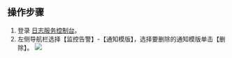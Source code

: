 ## 操作步骤
1. 登录 [日志服务控制台](https://console.cloud.tencent.com/cls/monitor/notice/create)。
2. 左侧导航栏选择【监控告警】-【通知模版】，选择要删除的通知模版单击【删除】。
![](https://main.qcloudimg.com/raw/998aa459d7437a32f77cd8e56b7c1362.png)

